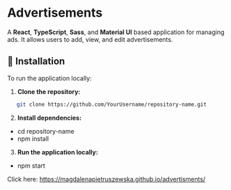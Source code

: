 
# Advertisements

A **React**, **TypeScript**, **Sass**, and **Material UI** based application for managing ads. It allows users to add, view, and edit advertisements.

## 🚀 Installation

To run the application locally:

1. **Clone the repository:**
```bash
   git clone https://github.com/YourUsername/repository-name.git
```
2. **Install dependencies:**
  * cd repository-name
   * npm install
   
3. **Run the application locally:**
  * npm start


Click here: https://magdalenapietruszewska.github.io/advertisments/


   
